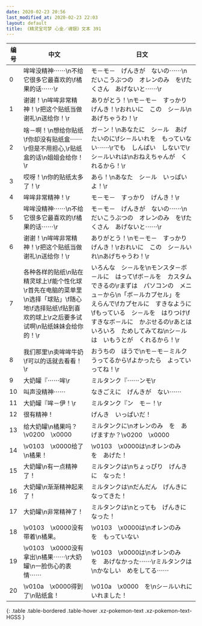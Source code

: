 ```yaml
---
date: 2020-02-23 20:56
last_modified_at: 2020-02-23 22:03
layout: default
title: 《精灵宝可梦 心金／魂银》文本 391
---
```

| 编号 | 中文 | 日文 |
| ---- | ---- | ---- |
| 0 | 哞哞没精神⋯⋯\n不给它很多它最喜欢的\f橘果的话⋯⋯\r | モ－モ－　げんきが　ないの⋯⋯\nだいこうぶつの　オレンのみ　を\fたくさん　あげないと⋯⋯\r |
| 1 | 谢谢！\n哞哞非常精神！\r把这个贴纸当做谢礼\n送给你！\r | ありがとう！\nモ－モ－　すっかり　げんき！\rおれいに　この　シ－ル\nあげちゃうわ！\r |
| 2 | 啥－啊！\n想给你贴纸\f你却没有贴纸盒⋯⋯\r但是不用担心,\r贴纸盒的话\n姐姐会给你！\r | ガ－ン！\nあなたに　シ－ル　あげたいのに\fシ－ルいれを　もっていない⋯⋯\rでも　しんぱい　しないで\rシ－ルいれは\nおねえちゃんが　くれるから！\r |
| 3 | 哎呀！\n你的贴纸太多了！\r | あら！\nあなた　シ－ル　いっぱいよ！\r |
| 4 | 哞哞非常精神！\r | モ－モ－　すっかり　げんき！\r |
| 5 | 哞哞没精神⋯⋯\n不给它很多它最喜欢的\f橘果的话⋯⋯\r | モ－モ－　げんきが　ないの⋯⋯\nだいこうぶつの　オレンのみ　を\fたくさん　あげないと⋯⋯\r |
| 6 | 谢谢！\n哞哞非常精神！\r把这个贴纸当做谢礼\n送给你！\r | ありがとう！\nモ－モ－　すっかり　げんき！\rおれいに　この　シ－ルいれ\nあげちゃうわ！\r |
| 7 | 各种各样的贴纸\n贴在精灵球上\f能个性化球\r首先在电脑的菜单里\n选择「球贴」\f随心地\f选择贴纸\f贴到喜欢的球上\r之后要多试试啊\n贴纸妹妹会给你的！\r | いろんな　シ－ルを\nモンスタ－ボ－ルに　はって\fボ－ルを　カスタム　できるの\rまずは　パソコンの　メニュ－から\n「ボ－ルカプセル」を　えらんで\fカプセルに　すきなように\fもっている　シ－ルを　はりつけ\fすきなボ－ルに　かぶせるの\rあとは　いろいろ　ためしてみてね\nシ－ルは　いもうとが　くれるから！\r |
| 8 | 我们那里\n卖哞哞牛奶\f可以的话就去看看！\r | おうちの　ほうで\nモ－モ－ミルク　うってるから\fよかったら　よっていってね！\r |
| 9 | 大奶罐『⋯⋯哞\r | ミルタンク『⋯⋯ンモ\r |
| 10 | 叫声没精神⋯⋯ | なきごえに　げんきが　ない⋯⋯ |
| 11 | 大奶罐『哞－伊！\r | ミルタンク『ン　モ－！\r |
| 12 | 很有精神！ | げんき　いっぱいだ！ |
| 13 | 给大奶罐\n橘果吗？\v0200　\x0000 | ミルタンクに\nオレンのみ　を　あげますか？\v0200　\x0000 |
| 14 | \v0103　\x0000给了\n橘果！ | \v0103　\x0000は\nオレンのみ　を　あげた！ |
| 15 | 大奶罐\n有一点精神了！ | ミルタンクは\nちょっぴり　げんきに　なった！ |
| 16 | 大奶罐\n渐渐精神起来了！ | ミルタンクは\nだんだん　げんきに　なってきた！ |
| 17 | 大奶罐\n非常精神了！ | ミルタンクは\nとっても　げんきに　なった！ |
| 18 | \v0103　\x0000没有带着\n橘果。 | \v0103　\x0000は\nオレンのみ　を　もっていない |
| 19 | \v0103　\x0000没有拿出\n橘果⋯⋯\r大奶罐\n一脸伤心的表情⋯⋯ | \v0103　\x0000は\nオレンのみ　を　あげなかった⋯⋯\rミルタンクは\nかなしい　めをしてる⋯⋯ |
| 20 | \v010a　\x0000得到了\n贴纸盒！ | \v010a　\x0000　を\nシ－ルいれに　いれました！ |
{: .table .table-bordered .table-hover .xz-pokemon-text .xz-pokemon-text-HGSS }